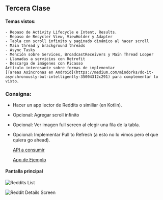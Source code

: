 ## Tercera Clase

#### Temas vistos:
    - Repaso de Activity Lifecycle e Intent, Results.
    - Repaso de Recycler View, ViewHolder y Adapter
    - Tabla con scroll infinito y paginado dinámico al hacer scroll
    - Main thread y brackground threads
    - Async Tasks
    - Mención sobre Services, BroadcastReceivers y Main Thread Looper
    - Llamadas a servicios con Retrofit
    - Descarga de imágenes con Picasso
    Artículo interesante sobre formas de implementar
    [Tareas Asíncronas en Android](https://medium.com/mindorks/do-it-asynchronously-but-intelligently-35004312c291) para complementar lo visto.


###  Consigna:

- Hacer un app lector de Reddits o similiar (en Kotlin).
- Opcional: Agregar scroll infinito
- Opcional: Ver imagen full screen al elegir una fila de la tabla.
- Opcional: Implementar Pull to Refresh (a esto no lo vimos pero el que quiera go ahead).

  [API a consumir](https://www.reddit.com/top.json)

  [App de Ejemplo](https://github.com/marcelobusico/reddit-android-app)

#### Pantalla principal

![Reddits List](https://github.com/braiansieber/Workshop-Android/tree/master/Images/RedditsList.png)

![Reddit Details Screen](https://github.com/braiansieber/Workshop-Android/tree/master/Images/RedditDetails.png)
